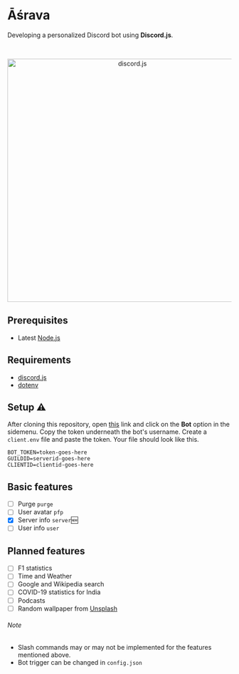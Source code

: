 # Āśrava
Developing a personalized Discord bot using **Discord.js**.

<div align="center">
  <br />
  <p>
    <a href="https://discord.js.org"><img src="https://discord.js.org/static/logo.svg" width="546" alt="discord.js" /></a>
  </p>
</div>

## Prerequisites
* Latest [Node.js](https://nodejs.org/en/download/current/)

## Requirements
* [discord.js](https://discord.js.org/)
* [dotenv](https://www.npmjs.com/package/dotenv)

## Setup ⚠
After cloning this repository, open [this](https://discord.com/developers/applications/) link and click on the **Bot** option in the sidemenu. Copy the token underneath the bot's username. Create a `client.env` file and paste the token. Your file should look like this.
```
BOT_TOKEN=token-goes-here
GUILDID=serverid-goes-here
CLIENTID=clientid-goes-here
``` 

## Basic features
- [ ] Purge 		`purge`
- [ ] User avatar 	`pfp`
- [x] Server info 	`server`🆕
- [ ] User info		`user`

## Planned features
- [ ] F1 statistics
- [ ] Time and Weather
- [ ] Google and Wikipedia search
- [ ] COVID-19 statistics for India
- [ ] Podcasts
- [ ] Random wallpaper from [Unsplash](https://unsplash.com/)

###### Note
* Slash commands may or may not be implemented for the features mentioned above.
* Bot trigger can be changed in `config.json`
